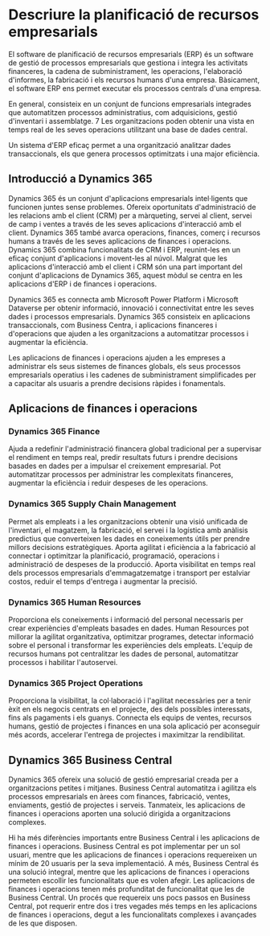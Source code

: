 # Descriure la planificació de recursos empresarials

El software de planificació de recursos empresarials (ERP) és un software de gestió de processos empresarials que gestiona i integra les activitats financeres, 
la cadena de subministrament, les operacions, l'elaboració d'informes, la fabricació i els recursos humans d'una empresa. Bàsicament, el software ERP ens permet executar els 
processos centrals d'una empresa.

En general, consisteix en un conjunt de funcions empresarials integrades que automatitzen processos administratius, com adquisicions, gestió d'inventari i assemblatge. 7
Les organitzacions poden obtenir una vista en temps real de les seves operacions utilitzant una base de dades central.

Un sistema d'ERP eficaç permet a una organització analitzar dades transaccionals, els que genera processos optimitzats i una major eficiència.


## Introducció a Dynamics 365
Dynamics 365 és un conjunt d'aplicacions empresarials intel·ligents que funcionen juntes sense problemes. Ofereix oportunitats d'administració de les relacions amb el client (CRM) 
per a màrqueting, servei al client, servei de camp i ventes a través de les seves aplicacions d'interacció amb el client. Dynamics 365 també avarca operacions, finances, comerç i 
recursos humans a través de les seves aplicacions de finances i operacions. Dynamics 365 combina funcionalitats de CRM i ERP, reunint-les en un eficaç conjunt d'aplicacions i 
movent-les al núvol. Malgrat que les aplicacions d'interacció amb el client i CRM són una part important del conjunt d'aplicacions de Dynamics 365, aquest mòdul se centra en les 
aplicacions d'ERP i de finances i operacions.

Dynamics 365 es connecta amb Microsoft Power Platform i Microsoft Dataverse per obtenir informació, innovació i connectivitat entre les seves dades i processos empresarials. Dynamics 
365 consisteix en aplicacions transaccionals, com Business Centra, i aplicacions financeres i d'operacions que ajuden a les organitzacions a automatitzar processos i augmentar la 
eficiència.

Les aplicacions de finances i operacions ajuden a les empreses a administrar els seus sistemes de finances globals, els seus processos empresarials operatius i les cadenes de 
subministrament simplificades per a capacitar als usuaris a prendre decisions ràpides i fonamentals.


## Aplicacions de finances i operacions

### Dynamics 365 Finance 
Ajuda a redefinir l'administració financera global tradicional per a supervisar el rendiment en temps real, predir resultats futurs i prendre decisions basades 
en dades per a impulsar el creixement empresarial. Pot automatitzar processos per administrar les complexitats financeres, augmentar la eficiència i reduir despeses de les operacions.

### Dynamics 365 Supply Chain Management
Permet als empleats i a les organitzacions obtenir una visió unificada de l'inventari, el magatzem, la fabricació, el servei i la logística 
amb anàlisis predictius que converteixen les dades en coneixements útils per prendre millors decisions estratègiques. Aporta agilitat i eficiència a la fabricació al connectar i 
optimitzar la planificació, programació, operacions i administració de despeses de la producció. Aporta visibilitat en temps real dels processos empresarials d'emmagatzematge i 
transport per estalviar costos, reduir el temps d'entrega i augmentar la precisió.

### Dynamics 365 Human Resources 
Proporciona els coneixements i informació del personal necessaris per crear experiències d'empleats basades en dades. Human Resources pot millorar 
la agilitat organitzativa, optimitzar programes, detectar informació sobre el personal i transformar les experiències dels empleats. L'equip de recursos humans pot centralitzar 
les dades de personal, automatitzar processos i habilitar l'autoservei.

### Dynamics 365 Project Operations 
Proporciona la visibilitat, la col·laboració i l'agilitat necessàries per a tenir èxit en els negocis centrats en el projecte, des dels possibles 
interessats, fins als pagaments i els guanys. Connecta els equips de ventes, recursos humans, gestió de projectes i finances en una sola aplicació per aconseguir més acords, accelerar 
l'entrega de projectes i maximitzar la rendibilitat.

## Dynamics 365 Business Central
Dynamics 365 ofereix una solució de gestió empresarial creada per a organitzacions petites i mitjanes. Business Central automatitza i agilitza els processos empresarials en àrees 
com finances, fabricació, ventes, enviaments, gestió de projectes i serveis. Tanmateix, les aplicacions de finances i operacions aporten una solució dirigida a organitzacions complexes.

Hi ha més diferències importants entre Business Central i les aplicacions de finances i operacions. Business Central es pot implementar per un sol usuari, mentre que les aplicacions 
de finances i operacions requereixen un mínim de 20 usuaris per la seva implementació. A més, Business Central és una solució integral, mentre que les aplicacions de finances i 
operacions permeten escollir les funcionalitats que es volen afegir. Les aplicacions de finances i operacions tenen més profunditat de funcionalitat que les de Business Central. Un 
procés que requereix uns pocs passos en Business Central, pot requerir entre dos i tres vegades més temps en les aplicacions de finances i operacions, degut a les funcionalitats 
complexes i avançades de les que disposen.

